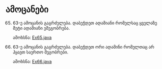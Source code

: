 # ამოცანები

65. 63-ე ამოცანის გაგრძელება. დაბეჭდეთ ადამიანი რომელსაც ყველაზე მეტი ადამიანი ემეგობრება.

    ამოხსნა: [Ex65.java](Ex65.java)

66. 63-ე ამოცანის გაგრძელება. დაბეჭდეთ ორი ადამინი რომელთაც არ ჰყავთ საერთო მეგობრები.

    ამოხსნა: [Ex66.java](Ex66.java)
